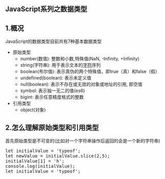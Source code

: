 ## **JavaScript系列之数据类型**

## **1.概况**
JavaScript的数据类型目前共有7种基本数据类型
* 原始类型
    - number(数值): 整数和小数,特殊值(NaN, -Infinity, +Infinity)
    - string(字符串): 用于表示文本的[字符](https://developer.mozilla.org/en-US/docs/Glossary/character)序列
    - boolean(布尔值): 表示真伪的两个特殊值，即true（真）和false（假）
    - undefined(boolean): 表示未定义值
    - null(boolean): 表示不存在或无效的对象或地址的引用, 即空值
    - symbol: 表示独一无二的值(es6)
    - bigint: 表示任意精度格式的整数
* 引用类型
    - object(对象)
## **2.怎么理解原始类型和引用类型**
首先原始类型是不可变的(比如对一个字符串操作后返回的会是一个新的字符串)
<pre>
let initialValue = 'typeof';
let newValue = initialValue.slice(2,5);
initialValue[1] = 'h';
console.log(initialValue);
let initialValue = 'typeof';
</pre>